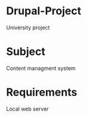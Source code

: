 # Drupal-Project

University project

# Subject

Content managment system

# Requirements
Local web server
